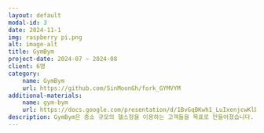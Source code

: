 ```yaml
---
layout: default
modal-id: 3
date: 2024-11-1
img: raspberry pi.png
alt: image-alt
title: GymBym
project-date: 2024-07 ~ 2024-08
client: 6명
category:
    name: GymBym
    url: https://github.com/SinMoonGh/fork_GYMVYM
additional-materials:
    name: gym-bym
    url: https://docs.google.com/presentation/d/1BvGqBKwh1_LuIxenjcwKlDQDlcaW7gkMz7thZd-6ADA/edit?usp=sharing
description: GymBym은 중소 규모의 헬스장을 이용하는 고객들을 목표로 만들어졌습니다. 요즘같이 24시간 헬스장이 보편화되는 가운데 키오스크를 들여놓는 것보다 저렴하고 합리적인 가격으로 입장을 할 수 있으며, 운동기구 사용량을 실시간으로 측정하여 현재 헬스장의 복잡도를 그래프로 고객들에게 제공하는 것이 목표입니다.
---
```

